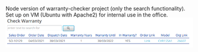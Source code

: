 Node version of warranty-checker project (only the search functionality). Set up on VM (Ubuntu with Apache2) for internal use in the office.<br>
  ![ui_screenshot](Capture.PNG)
